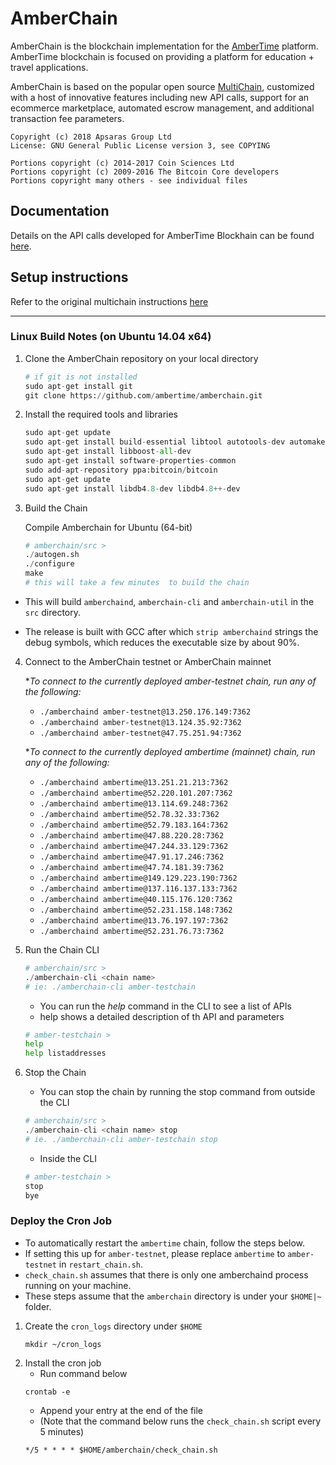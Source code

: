 AmberChain
==========

AmberChain is the blockchain implementation for the [AmberTime](https://ambertime.org/) platform. AmberTime blockchain is focused on providing a platform for education + travel applications.

AmberChain is based on the popular open source [MultiChain](http://www.multichain.com/), customized with a host of innovative features including new API calls, support for an ecommerce marketplace, automated escrow management, and additional transaction fee parameters.

    Copyright (c) 2018 Apsaras Group Ltd
    License: GNU General Public License version 3, see COPYING

    Portions copyright (c) 2014-2017 Coin Sciences Ltd
    Portions copyright (c) 2009-2016 The Bitcoin Core developers
    Portions copyright many others - see individual files

## Documentation

Details on the API calls developed for AmberTime Blockhain can be found [here](https://github.com/ambertime/amberchain/blob/amber-dev/docs/AmberTime%20Blockchain%20Documentation_v1.4.pdf).

## Setup instructions

Refer to the original multichain instructions [here](multichain-README.md)

-----------------------------

### Linux Build Notes (on Ubuntu 14.04 x64)


1. Clone the AmberChain repository on your local directory
    ```python
    # if git is not installed
    sudo apt-get install git
    git clone https://github.com/ambertime/amberchain.git
    ```

2.  Install the required tools and libraries
    ```python
    sudo apt-get update
    sudo apt-get install build-essential libtool autotools-dev automake pkg-config libssl-dev libevent-dev bsdmainutils
    sudo apt-get install libboost-all-dev
    sudo apt-get install software-properties-common
    sudo add-apt-repository ppa:bitcoin/bitcoin
    sudo apt-get update
    sudo apt-get install libdb4.8-dev libdb4.8++-dev
    ```

3. Build the Chain 
    
    Compile Amberchain for Ubuntu (64-bit)
    ```python
    # amberchain/src >
    ./autogen.sh
    ./configure
    make
    # this will take a few minutes  to build the chain
    ```
* This will build `amberchaind`, `amberchain-cli` and `amberchain-util` in the `src` directory.

* The release is built with GCC after which `strip amberchaind` strings the debug symbols, which reduces the executable size by about 90%.

4. Connect to the AmberChain testnet or AmberChain mainnet

    **To connect to the currently deployed amber-testnet chain, run any of the following:*
    *   `./amberchaind amber-testnet@13.250.176.149:7362`
    *   `./amberchaind amber-testnet@13.124.35.92:7362`
    *   `./amberchaind amber-testnet@47.75.251.94:7362`

    **To connect to the currently deployed ambertime (mainnet) chain, run any of the following:*
    *   `./amberchaind ambertime@13.251.21.213:7362`
    *   `./amberchaind ambertime@52.220.101.207:7362`
    *   `./amberchaind ambertime@13.114.69.248:7362`
    *   `./amberchaind ambertime@52.78.32.33:7362`
    *   `./amberchaind ambertime@52.79.183.164:7362`
    *   `./amberchaind ambertime@47.88.220.28:7362`
    *   `./amberchaind ambertime@47.244.33.129:7362`
    *   `./amberchaind ambertime@47.91.17.246:7362`
    *   `./amberchaind ambertime@47.74.181.39:7362`
    *   `./amberchaind ambertime@149.129.223.190:7362`
    *   `./amberchaind ambertime@137.116.137.133:7362`
    *   `./amberchaind ambertime@40.115.176.120:7362`
    *   `./amberchaind ambertime@52.231.158.148:7362`
    *   `./amberchaind ambertime@13.76.197.197:7362`
    *   `./amberchaind ambertime@52.231.76.73:7362`

5. Run the Chain CLI
    ```python
    # amberchain/src >
    ./amberchain-cli <chain name>
    # ie: ./amberchain-cli amber-testchain
    ```
    * You can run the _help_ command in the CLI to see a list of APIs
    * help <API name> shows a detailed description of th API and parameters
    ```python
    # amber-testchain >
    help
    help listaddresses 
    ```

6. Stop the Chain

    * You can stop the chain by running the stop command from outside the CLI
    ```python
    # amberchain/src >
    ./amberchain-cli <chain name> stop
    # ie. ./amberchain-cli amber-testchain stop
    ```
    * Inside the CLI 
    ```python
    # amber-testchain >
    stop
    bye
    ```

### Deploy the Cron Job

* To automatically restart the `ambertime` chain, follow the steps below.
* If setting this up for `amber-testnet`, please replace `ambertime` to `amber-testnet` in `restart_chain.sh`.
* `check_chain.sh` assumes that there is only one amberchaind process running on your machine.
* These steps assume that the `amberchain` directory is under your `$HOME|~` folder.

1. Create the `cron_logs` directory under `$HOME`
   ```
   mkdir ~/cron_logs
   ```
2. Install the cron job
   * Run command below
   ```
   crontab -e
   ```
   * Append your entry at the end of the file
   * (Note that the command below runs the `check_chain.sh` script every 5 minutes)
   ```
   */5 * * * * $HOME/amberchain/check_chain.sh
   ```